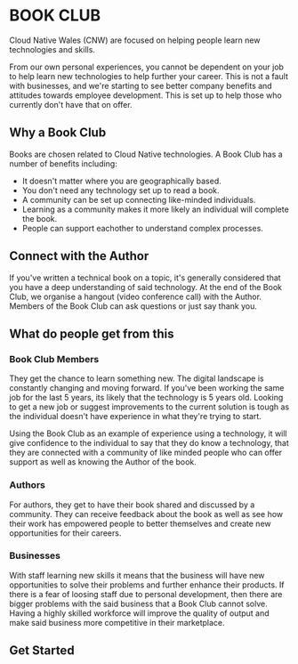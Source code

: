 # BOOK CLUB

Cloud Native Wales (CNW) are focused on helping people learn new technologies and skills.

From our own personal experiences, you cannot be dependent on your job to help learn new technologies to help further your career.  This is not a fault with businesses, and we're starting to see better company benefits and attitudes towards employee development.  This is set up to help those who currently don't have that on offer.

## Why a Book Club

Books are chosen related to Cloud Native technologies.  A Book Club has a number of benefits including:

* It doesn't matter where you are geographically based.
* You don't need any technology set up to read a book.
* A community can be set up connecting like-minded individuals.
* Learning as a community makes it more likely an individual will complete the book.
* People can support eachother to understand complex processes.

## Connect with the Author

If you've written a technical book on a topic, it's generally considered that you have a deep understanding of said technology.  At the end of the Book Club, we organise a hangout (video conference call) with the Author.  Members of the Book Club can ask questions or just say thank you.

## What do people get from this

### Book Club Members

They get the chance to learn something new.  The digital landscape is constantly changing and moving forward.  If you've been working the same job for the last 5 years, its likely that the technology is 5 years old.  Looking to get a new job or suggest improvements to the current solution is tough as the individual doesn't have experience in what they're trying to start.

Using the Book Club as an example of experience using a technology, it will give confidence to the individual to say that they do know a technology, that they are connected with a community of like minded people who can offer support as well as knowing the Author of the book.

### Authors

For authors, they get to have their book shared and discussed by a community.  They can receive feedback about the book as well as see how their work has empowered people to better themselves and create new opportunities for their careers.

### Businesses

With staff learning new skills it means that the business will have new opportunities to solve their problems and further enhance their products.  If there is a fear of loosing staff due to personal development, then there are bigger problems with the said business that a Book Club cannot solve.  Having a highly skilled workforce will improve the quality of output and make said business more competitive in their marketplace.

## Get Started